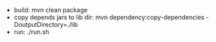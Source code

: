 * build: mvn clean package
* copy depends jars to lib dir: mvn dependency:copy-dependencies -DoutputDirectory=./lib
* run: ./run.sh
